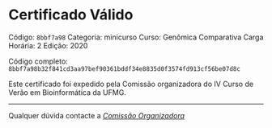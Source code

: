 # Certificado Válido

Código: `8bbf7a98`
Categoria: minicurso
Curso: Genômica Comparativa
Carga Horária: 2
Edição: 2020


Código completo: `8bbf7a98b32f841cd3aa97bef90361bddf34e8835d0f3574fd913cf56be07d8c`


Este certificado foi expedido pela Comissão organizadora do IV Curso de Verão em Bioinformática da UFMG.

----

Qualquer dúvida contacte a [_Comissão Organizadora_](<mailto:cursobioinfoufmg@gmail.com$subject=[Certificados]>)

